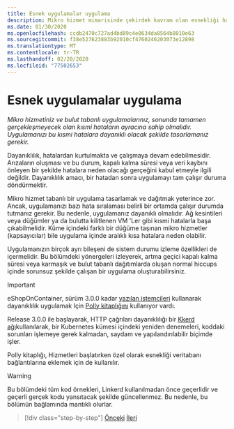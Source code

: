 ```yaml
---
title: Esnek uygulamalar uygulama
description: Mikro hizmet mimarisinde çekirdek kavram olan esnekliği hakkında bilgi edinin. Meydana geldiğinde geçici hataların düzgün bir şekilde nasıl işleneceğini bilmeniz gerekir.
ms.date: 01/30/2020
ms.openlocfilehash: ccdb2470c727ad4bd89c4e0634da8564b8010e63
ms.sourcegitcommit: f38e527623883b92010cf4760246203073e12898
ms.translationtype: MT
ms.contentlocale: tr-TR
ms.lasthandoff: 02/20/2020
ms.locfileid: "77502653"
---
```

# <a name="implement-resilient-applications"></a>Esnek uygulamalar uygulama

*Mikro hizmetiniz ve bulut tabanlı uygulamalarınız, sonunda tamamen gerçekleşmeyecek olan kısmi hataların ayracına sahip olmalıdır. Uygulamanızı bu kısmi hatalara dayanıklı olacak şekilde tasarlamanız gerekir.*

Dayanıklılık, hatalardan kurtulmakta ve çalışmaya devam edebilmesidir. Arızaların oluşması ve bu durum, kapalı kalma süresi veya veri kaybını önleyen bir şekilde hatalara neden olacağı gerçeğini kabul etmeyle ilgili değildir. Dayanıklılık amacı, bir hatadan sonra uygulamayı tam çalışır duruma döndürmektir.

Mikro hizmet tabanlı bir uygulama tasarlamak ve dağıtmak yeterince zor. Ancak, uygulamanızı bazı hata sıralaması belirli bir ortamda çalışır durumda tutmanız gerekir. Bu nedenle, uygulamanız dayanıklı olmalıdır. Ağ kesintileri veya düğümler ya da bulutta kilitlenen VM 'Ler gibi kısmi hatalarla başa çıkabilmelidir. Küme içindeki farklı bir düğüme taşınan mikro hizmetler (kapsayıcılar) bile uygulama içinde aralıklı kısa hatalara neden olabilir.

Uygulamanızın birçok ayrı bileşeni de sistem durumu izleme özellikleri de içermelidir. Bu bölümdeki yönergeleri izleyerek, artma geçici kapalı kalma süresi veya karmaşık ve bulut tabanlı dağıtımlarda oluşan normal hiccups içinde sorunsuz şekilde çalışan bir uygulama oluşturabilirsiniz.

>[!IMPORTANT]
> eShopOnContainer, sürüm 3.0.0 kadar [yazılan istemcileri](./use-httpclientfactory-to-implement-resilient-http-requests.md) kullanarak dayanıklılık uygulamak Için [Polly kitaplığını](http://www.thepollyproject.org/) kullanıyor vardı.
>
> Release 3.0.0 ile başlayarak, HTTP çağrıları dayanıklılığı bir [Kkerd ağı](https://linkerd.io/)kullanılarak, bir Kubernetes kümesi içindeki yeniden denemeleri, koddaki sorunları işlemeye gerek kalmadan, saydam ve yapılandırılabilir biçimde işler.
>
> Polly kitaplığı, Hizmetleri başlatırken özel olarak esnekliği veritabanı bağlantılarına eklemek için de kullanılır.

>[!WARNING]
> Bu bölümdeki tüm kod örnekleri, Linkerd kullanılmadan önce geçerlidir ve geçerli gerçek kodu yansıtacak şekilde güncellenmez. Bu nedenle, bu bölümün bağlamında mantıklı olurlar.

>[!div class="step-by-step"]
>[Önceki](../microservice-ddd-cqrs-patterns/microservice-application-layer-implementation-web-api.md)
>[İleri](handle-partial-failure.md)
